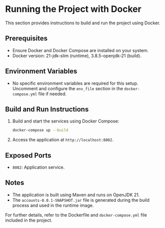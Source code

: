 # Running the Project with Docker

This section provides instructions to build and run the project using Docker.

## Prerequisites

- Ensure Docker and Docker Compose are installed on your system.
- Docker version: 21-jdk-slim (runtime), 3.8.5-openjdk-21 (build).

## Environment Variables

- No specific environment variables are required for this setup. Uncomment and configure the `env_file` section in the `docker-compose.yml` file if needed.

## Build and Run Instructions

1. Build and start the services using Docker Compose:

   ```bash
   docker-compose up --build
   ```

2. Access the application at `http://localhost:8082`.

## Exposed Ports

- `8082`: Application service.

## Notes

- The application is built using Maven and runs on OpenJDK 21.
- The `accounts-0.0.1-SNAPSHOT.jar` file is generated during the build process and used in the runtime image.

For further details, refer to the Dockerfile and `docker-compose.yml` file included in the project.
